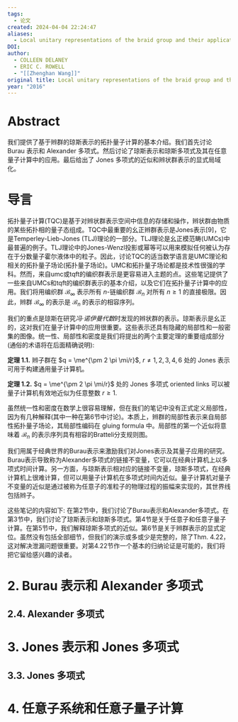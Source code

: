 ```yaml
---
tags:
  - 论文
created: 2024-04-04 22:24:47
aliases:
  - Local unitary representations of the braid group and their application to quantum computing
DOI: 
author:
  - COLLEEN DELANEY
  - ERIC C. ROWELL
  - "[[Zhenghan Wang]]"
original title: Local unitary representations of the braid group and their application to quantum computing
year: "2016"
---
```


# Abstract

我们提供了基于辫群的琼斯表示的拓扑量子计算的基本介绍。我们首先讨论 Burau 表示和 Alexander 多项式。然后讨论了琼斯表示和琼斯多项式及其在任意量子计算中的应用。最后给出了 Jones 多项式的近似和辫状群表示的显式局域化。


# 导言

拓扑量子计算(TQC)是基于对辫状群表示空间中信息的存储和操作，辫状群由物质的某些拓扑相的量子态组成。TQC中最重要的幺正辫群表示是Jones表示[9]，它是Temperley-Lieb-Jones (TLJ)理论的一部分。TLJ理论是幺正模范畴(UMCs)中最普遍的例子。TLJ理论中的Jones-Wenzl投影或幂等可以用来模拟任何被认为存在于分数量子霍尔液体中的粒子。因此，讨论TQC的适当数学语言是UMC理论和相关的拓扑量子场论(拓扑量子场论)。UMC和拓扑量子场论都是技术性很强的学科。然而，来自umc或tqft的编织群表示是更容易进入主题的点。这些笔记提供了一些来自UMCs和tqft的编织群表示的基本介绍，以及它们在拓扑量子计算中的应用。我们将用编织群 $\mathcal{B}_{\infty}$ 表示所有 $n$-链编织群 $\mathcal{B}_n$ 对所有 $n \ge 1$ 的直接极限。因此，辫群 $\mathcal{B}_{\infty}$ 的表示是 $\mathcal{B}_n$ 的表示的相容序列。

我们的重点是琼斯在研究*冯·诺伊曼代数*时发现的辫状群的表示。琼斯表示是幺正的，这对我们在量子计算中的应用很重要。这些表示还具有隐藏的局部性和一般密集的图像。统一性、局部性和密度是我们将提出的两个主要定理的重要组成部分(通俗的术语将在后面精确说明):

**定理 1.1.** 辫子群在 $q = \me^{\pm 2 \pi \mi/r}$, $r \ne 1,2,3,4,6$ 处的 Jones 表示可用于构建通用量子计算机。

**定理 1.2.** $q = \me^{\pm 2 \pi \mi/r}$ 处的 Jones 多项式 oriented links 可以被量子计算机有效地近似为任意整数 $r \geq 1$.

虽然统一性和密度在数学上很容易理解，但在我们的笔记中没有正式定义局部性，因为有几种解释(其中一种在第6节中讨论)。本质上，辫群的局部性表示来自局部性拓扑量子场论，其局部性编码在 gluing formula 中。局部性的第一个近似将意味着 $\mathcal{B}_n$ 的表示序列具有相容的Bratteli分支规则图。

我们用属于经典世界的Burau表示来激励我们对Jones表示及其量子应用的研究。Burau表示导致称为Alexander多项式的链接不变量，它可以在经典计算机上以多项式时间计算。另一方面，与琼斯表示相对应的链接不变量，琼斯多项式，在经典计算机上很难计算，但可以用量子计算机在多项式时间内近似。量子计算机对量子不变量的近似是通过被称为任意子的准粒子的物理过程的振幅来实现的，其世界线包括辫子。

这些笔记的内容如下: 在第2节中，我们讨论了Burau表示和Alexander多项式。在第3节中，我们讨论了琼斯表示和琼斯多项式。第4节是关于任意子和任意子量子计算。在第5节中，我们解释琼斯多项式的近似。第6节是关于辫群表示的显式定位。虽然没有包括全部细节，但我们的演示或多或少是完整的，除了Thm. 4.22，这对解决泄漏问题很重要。对第4.22节作一个基本的归纳论证是可能的，我们将把它留给感兴趣的读者。

# 2. Burau 表示和 Alexander 多项式

## 2.4. Alexander 多项式

# 3. Jones 表示和 Jones 多项式
## 3.3. Jones 多项式

# 4. 任意子系统和任意子量子计算

